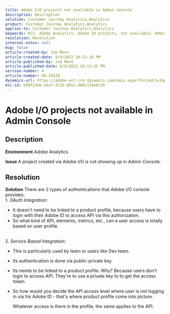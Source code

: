 ```yaml
---
title: Adobe I/O projects not available in Admin console
description: Description
solution: Customer Journey Analytics,Analytics
product: Customer Journey Analytics,Analytics
applies-to: Customer Journey Analytics,Analytics
keywords: KCS, Adobe Analytics, Adobe IO projects, not available, Admin Console, OAuth Integration, Service Based Integration
resolution: Resolution
internal-notes: null
bug: false
article-created-by: Jim Menn
article-created-date: 9/9/2022 10:13:16 PM
article-published-by: Jim Menn
article-published-date: 9/9/2022 10:13:35 PM
version-number: 4
article-number: KA-14528
dynamics-url: https://adobe-ent.crm.dynamics.com/main.aspx?forceUCI=1&pagetype=entityrecord&etn=knowledgearticle&id=79289e96-8c30-ed11-9db1-0022480866ad
exl-id: b58f23eb-a5a7-4726-8652-d68c124ebc20
---
```

# Adobe I/O projects not available in Admin Console

## Description


<b>Environment</b>
 Adobe Analytics

<b>Issue</b>
 A project created via Adobe I/O is not showing up in Admin Console.


## Resolution


<b>Solution</b>
There are 2 types of authentications that Adobe I/O console provides:
<br>1. *OAuth Integration:*
- It doesn't need to be linked to a product profile, because users have to login with their Adobe ID to access API via this authorization.
- So what kind of API, elements, metrics, etc., can a user access is totally based on user profile.

<br>2. *Service Based Integration:*
- This is particularly used by team or users like Dev team.


- Its authentication is done via public-private key.


- Its needs to be linked to a product profile. Why? Because users don't login to access API. They're to use a private key to to get the access token.
- So how would you decide the API access level where user is not logging in via his Adobe ID - that's where product profile come into picture.

   Whatever access is there in the profile, the same applies to the API.
